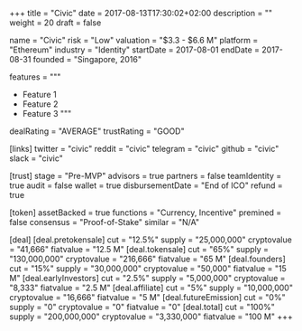 +++
title = "Civic"
date = 2017-08-13T17:30:02+02:00
description = ""
weight = 20
draft = false

name = "Civic"
risk = "Low"
valuation = "$3.3 - $6.6 M"
platform = "Ethereum"
industry = "Identity"
startDate = 2017-08-01
endDate = 2017-08-31
founded = "Singapore, 2016"

features = """
- Feature 1
- Feature 2
- Feature 3
"""

dealRating = "AVERAGE"
trustRating = "GOOD"

[links]
  twitter = "civic"
  reddit = "civic"
  telegram = "civic"
  github = "civic"
  slack = "civic"

[trust]
  stage = "Pre-MVP"
  advisors = true
  partners = false
  teamIdentity = true
  audit = false
  wallet = true
  disbursementDate = "End of ICO"
  refund = true

[token]
  assetBacked = true
  functions = "Currency, Incentive"
  premined = false
  consensus = "Proof-of-Stake"
  similar = "N/A"

[deal]
  [deal.pretokensale]
    cut = "12.5%"
    supply = "25,000,000"
    cryptovalue = "41,666"
    fiatvalue = "12.5 M"
  [deal.tokensale]
    cut = "65%"
    supply = "130,000,000"
    cryptovalue = "216,666"
    fiatvalue = "65 M"
  [deal.founders]
    cut = "15%"
    supply = "30,000,000"
    cryptovalue = "50,000"
    fiatvalue = "15 M"
  [deal.earlyInvestors]
    cut = "2.5%"
    supply = "5,000,000"
    cryptovalue = "8,333"
    fiatvalue = "2.5 M"
  [deal.affiliate]
    cut = "5%"
    supply = "10,000,000"
    cryptovalue = "16,666"
    fiatvalue = "5 M"
  [deal.futureEmission]
    cut = "0%"
    supply = "0"
    cryptovalue = "0"
    fiatvalue = "0"
  [deal.total]
    cut = "100%"
    supply = "200,000,000"
    cryptovalue = "3,330,000"
    fiatvalue = "100 M"
+++
